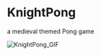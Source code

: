 # KnightPong
 a medieval themed Pong game

 

![KnightPong_GIF](https://github.com/JeroekPanggang/KnightPong/assets/158981726/1dcfe4f9-fedf-4e1f-b1b2-9efe6aca7395)
